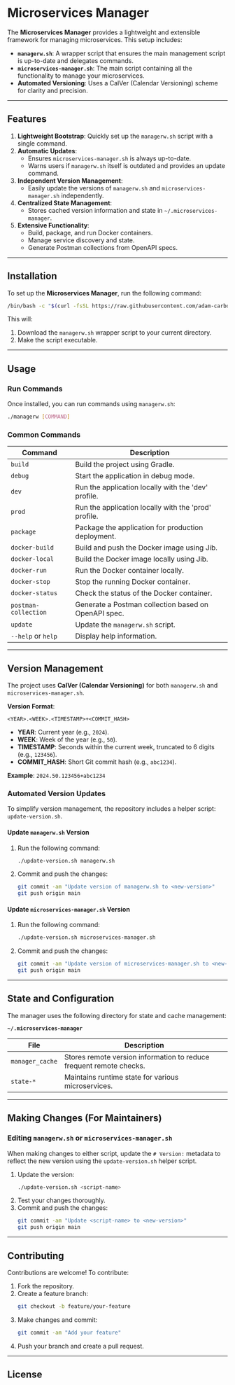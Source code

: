 # Microservices Manager

The **Microservices Manager** provides a lightweight and extensible framework for managing microservices. This setup includes:

- **`managerw.sh`**: A wrapper script that ensures the main management script is up-to-date and delegates commands.
- **`microservices-manager.sh`**: The main script containing all the functionality to manage your microservices.
- **Automated Versioning**: Uses a CalVer (Calendar Versioning) scheme for clarity and precision.

---

## Features

1. **Lightweight Bootstrap**: Quickly set up the `managerw.sh` script with a single command.
2. **Automatic Updates**:
   - Ensures `microservices-manager.sh` is always up-to-date.
   - Warns users if `managerw.sh` itself is outdated and provides an update command.
3. **Independent Version Management**:
   - Easily update the versions of `managerw.sh` and `microservices-manager.sh` independently.
4. **Centralized State Management**:
   - Stores cached version information and state in `~/.microservices-manager`.
5. **Extensive Functionality**:
   - Build, package, and run Docker containers.
   - Manage service discovery and state.
   - Generate Postman collections from OpenAPI specs.

---

## Installation

To set up the **Microservices Manager**, run the following command:

```bash
/bin/bash -c "$(curl -fsSL https://raw.githubusercontent.com/adam-carbone/microservice-manager/main/bootstrap-managerw.sh)"
```

This will:
1. Download the `managerw.sh` wrapper script to your current directory.
2. Make the script executable.

---

## Usage

### **Run Commands**

Once installed, you can run commands using `managerw.sh`:

```bash
./managerw [COMMAND]
```

### **Common Commands**

| Command                 | Description                                              |
|-------------------------|----------------------------------------------------------|
| `build`                 | Build the project using Gradle.                          |
| `debug`                 | Start the application in debug mode.                     |
| `dev`                   | Run the application locally with the 'dev' profile.      |
| `prod`                  | Run the application locally with the 'prod' profile.     |
| `package`               | Package the application for production deployment.       |
| `docker-build`          | Build and push the Docker image using Jib.               |
| `docker-local`          | Build the Docker image locally using Jib.                |
| `docker-run`            | Run the Docker container locally.                        |
| `docker-stop`           | Stop the running Docker container.                       |
| `docker-status`         | Check the status of the Docker container.                |
| `postman-collection`    | Generate a Postman collection based on OpenAPI spec.     |
| `update`                | Update the `managerw.sh` script.                         |
| `--help` or `help`      | Display help information.                                |

---

## Version Management

The project uses **CalVer (Calendar Versioning)** for both `managerw.sh` and `microservices-manager.sh`.

**Version Format**:
```
<YEAR>.<WEEK>.<TIMESTAMP>+<COMMIT_HASH>
```

- **YEAR**: Current year (e.g., `2024`).
- **WEEK**: Week of the year (e.g., `50`).
- **TIMESTAMP**: Seconds within the current week, truncated to 6 digits (e.g., `123456`).
- **COMMIT_HASH**: Short Git commit hash (e.g., `abc1234`).

**Example**: `2024.50.123456+abc1234`

### **Automated Version Updates**

To simplify version management, the repository includes a helper script: `update-version.sh`.

#### **Update `managerw.sh` Version**

1. Run the following command:
   ```bash
   ./update-version.sh managerw.sh
   ```
2. Commit and push the changes:
   ```bash
   git commit -am "Update version of managerw.sh to <new-version>"
   git push origin main
   ```

#### **Update `microservices-manager.sh` Version**

1. Run the following command:
   ```bash
   ./update-version.sh microservices-manager.sh
   ```
2. Commit and push the changes:
   ```bash
   git commit -am "Update version of microservices-manager.sh to <new-version>"
   git push origin main
   ```

---

## State and Configuration

The manager uses the following directory for state and cache management:

**`~/.microservices-manager`**

| File                     | Description                                              |
|--------------------------|----------------------------------------------------------|
| `manager_cache`          | Stores remote version information to reduce frequent remote checks. |
| `state-*`                | Maintains runtime state for various microservices.       |

---

## Making Changes (For Maintainers)

### **Editing `managerw.sh` or `microservices-manager.sh`**

When making changes to either script, update the `# Version:` metadata to reflect the new version using the `update-version.sh` helper script.

1. Update the version:
   ```bash
   ./update-version.sh <script-name>
   ```
2. Test your changes thoroughly.
3. Commit and push the changes:
   ```bash
   git commit -am "Update <script-name> to <new-version>"
   git push origin main
   ```

---

## Contributing

Contributions are welcome! To contribute:

1. Fork the repository.
2. Create a feature branch:
   ```bash
   git checkout -b feature/your-feature
   ```
3. Make changes and commit:
   ```bash
   git commit -am "Add your feature"
   ```
4. Push your branch and create a pull request.

---

## License